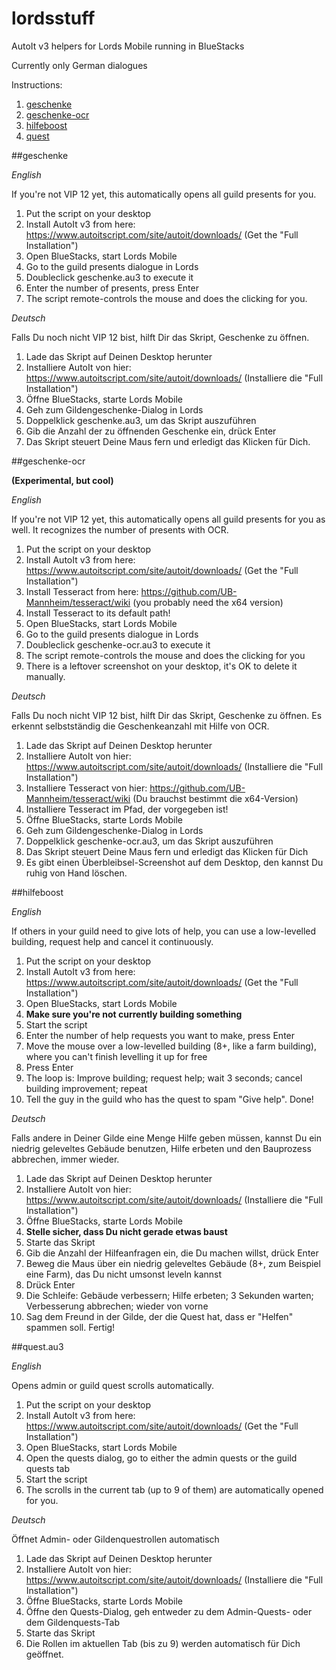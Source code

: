 # lordsstuff
AutoIt v3 helpers for Lords Mobile running in BlueStacks

Currently only German dialogues

Instructions:
1. [geschenke](#geschenke)
2. [geschenke-ocr](#geschenke-ocr)
3. [hilfeboost](#hilfeboost)
4. [quest](#quest)


##geschenke

_English_

If you're not VIP 12 yet, this automatically opens all guild presents for you.
1. Put the script on your desktop
2. Install AutoIt v3 from here: https://www.autoitscript.com/site/autoit/downloads/ (Get the "Full Installation")
3. Open BlueStacks, start Lords Mobile
4. Go to the guild presents dialogue in Lords
5. Doubleclick geschenke.au3 to execute it
6. Enter the number of presents, press Enter
7. The script remote-controls the mouse and does the clicking for you.

_Deutsch_

Falls Du noch nicht VIP 12 bist, hilft Dir das Skript, Geschenke zu öffnen.
1. Lade das Skript auf Deinen Desktop herunter
2. Installiere AutoIt von hier: https://www.autoitscript.com/site/autoit/downloads/ (Installiere die "Full Installation")
3. Öffne BlueStacks, starte Lords Mobile
4. Geh zum Gildengeschenke-Dialog in Lords
5. Doppelklick geschenke.au3, um das Skript auszuführen
6. Gib die Anzahl der zu öffnenden Geschenke ein, drück Enter
7. Das Skript steuert Deine Maus fern und erledigt das Klicken für Dich.

##geschenke-ocr 

**(Experimental, but cool)**

_English_

If you're not VIP 12 yet, this automatically opens all guild presents for you as well. It recognizes the number of presents with OCR.
1. Put the script on your desktop
2. Install AutoIt v3 from here: https://www.autoitscript.com/site/autoit/downloads/ (Get the "Full Installation")
3. Install Tesseract from here: https://github.com/UB-Mannheim/tesseract/wiki (you probably need the x64 version)
4. Install Tesseract to its default path!
5. Open BlueStacks, start Lords Mobile
6. Go to the guild presents dialogue in Lords
7. Doubleclick geschenke-ocr.au3 to execute it
8. The script remote-controls the mouse and does the clicking for you
9. There is a leftover screenshot on your desktop, it's OK to delete it manually.

_Deutsch_

Falls Du noch nicht VIP 12 bist, hilft Dir das Skript, Geschenke zu öffnen. Es erkennt selbstständig die Geschenkeanzahl mit Hilfe von OCR.
1. Lade das Skript auf Deinen Desktop herunter
2. Installiere AutoIt von hier: https://www.autoitscript.com/site/autoit/downloads/ (Installiere die "Full Installation")
3. Installiere Tesseract von hier: https://github.com/UB-Mannheim/tesseract/wiki (Du brauchst bestimmt die x64-Version)
4. Installiere Tesseract im Pfad, der vorgegeben ist!
5. Öffne BlueStacks, starte Lords Mobile
6. Geh zum Gildengeschenke-Dialog in Lords
5. Doppelklick geschenke-ocr.au3, um das Skript auszuführen
7. Das Skript steuert Deine Maus fern und erledigt das Klicken für Dich
8. Es gibt einen Überbleibsel-Screenshot auf dem Desktop, den kannst Du ruhig von Hand löschen.

##hilfeboost

_English_

If others in your guild need to give lots of help, you can use a low-levelled building, request help and cancel it continuously.
1. Put the script on your desktop
2. Install AutoIt v3 from here: https://www.autoitscript.com/site/autoit/downloads/ (Get the "Full Installation")
3. Open BlueStacks, start Lords Mobile
4. **Make sure you're not currently building something**
5. Start the script
6. Enter the number of help requests you want to make, press Enter
7. Move the mouse over a low-levelled building (8+, like a farm building), where you can't finish levelling it up for free
8. Press Enter
9. The loop is: Improve building; request help; wait 3 seconds; cancel building improvement; repeat
10. Tell the guy in the guild who has the quest to spam "Give help". Done!

_Deutsch_

Falls andere in Deiner Gilde eine Menge Hilfe geben müssen, kannst Du ein niedrig geleveltes Gebäude benutzen, Hilfe erbeten und den Bauprozess abbrechen, immer wieder.
1. Lade das Skript auf Deinen Desktop herunter
2. Installiere AutoIt von hier: https://www.autoitscript.com/site/autoit/downloads/ (Installiere die "Full Installation")
3. Öffne BlueStacks, starte Lords Mobile
4. **Stelle sicher, dass Du nicht gerade etwas baust**
5. Starte das Skript
6. Gib die Anzahl der Hilfeanfragen ein, die Du machen willst, drück Enter
7. Beweg die Maus über ein niedrig geleveltes Gebäude (8+, zum Beispiel eine Farm), das Du nicht umsonst leveln kannst
8. Drück Enter
9. Die Schleife: Gebäude verbessern; Hilfe erbeten; 3 Sekunden warten; Verbesserung abbrechen; wieder von vorne
10. Sag dem Freund in der Gilde, der die Quest hat, dass er "Helfen" spammen soll. Fertig!

##quest.au3

_English_

Opens admin or guild quest scrolls automatically.
1. Put the script on your desktop
2. Install AutoIt v3 from here: https://www.autoitscript.com/site/autoit/downloads/ (Get the "Full Installation")
3. Open BlueStacks, start Lords Mobile
4. Open the quests dialog, go to either the admin quests or the guild quests tab
5. Start the script
6. The scrolls in the current tab (up to 9 of them) are automatically opened for you.

_Deutsch_

Öffnet Admin- oder Gildenquestrollen automatisch
1. Lade das Skript auf Deinen Desktop herunter
2. Installiere AutoIt von hier: https://www.autoitscript.com/site/autoit/downloads/ (Installiere die "Full Installation")
3. Öffne BlueStacks, starte Lords Mobile
4. Öffne den Quests-Dialog, geh entweder zu dem Admin-Quests- oder dem Gildenquests-Tab
5. Starte das Skript
6. Die Rollen im aktuellen Tab (bis zu 9) werden automatisch für Dich geöffnet.
